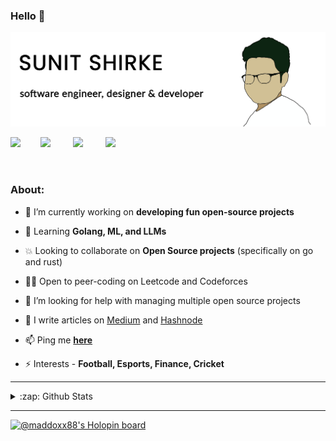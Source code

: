 ### Hello 👋
<img src="https://github.com/Maddoxx88/Maddoxx88/blob/master/Portfolio%20Design%20GitHub 2.png" />

[<img align="left" src="https://framerusercontent.com/images/RYuwqCxHlxrSfIOO7JZreY9YX9Q.png" width="48" />][linkedin]
[<img align="left" src="https://framerusercontent.com/images/uMA164Althqj1b2vXygS2wyBIgQ.png" width="52" />][dribbble]
[<img align="left" src="https://framerusercontent.com/images/8yvYtcx3cfJFOTpz7A4hI9AtiI.png" width="52" />][twitter]
[<img align="left" src="https://framerusercontent.com/images/qyHjNFaKZK3J0IgI963dEUUJ4.png" width="52" />][instagram]
<br />
<br />
<br />


### About:

- 🔭 I’m currently working on **developing fun open-source projects**

- 🌱 Learning **Golang, ML, and LLMs**

- 💥 Looking to collaborate on **Open Source projects** (specifically on go and rust)

- 🧑‍💻 Open to peer-coding on Leetcode and Codeforces 

- 🤝 I’m looking for help with managing multiple open source projects

- 📝 I write articles on [Medium](https://sunitshirke.medium.com/) and [Hashnode](https://sunitshirke.hashnode.dev/)

- 📫 Ping me [**here**](https://twitter.com/sunitshirke)

- ⚡ Interests - **Football, Esports, Finance, Cricket**

---

<details>
  <summary>:zap: Github Stats</summary>
<img align="center" src="https://github-readme-stats.vercel.app/api?username=maddoxx88&hide=%5B%22issues%22%5D&title_color=000000&icon_color=000000&text_color=000000&bg_color=FFFFFF&line_height=48&show_icons=true" />
</details>

---

[![@maddoxx88's Holopin board](https://holopin.me/maddoxx88)](https://holopin.io/@maddoxx88)

[linkedin]: https://www.linkedin.com/in/sunitshirke/
[dribbble]: https://dribbble.com/sunitshirke
[twitter]: https://twitter.com/sunitshirke
[instagram]: https://www.instagram.com/sunitshirke/
